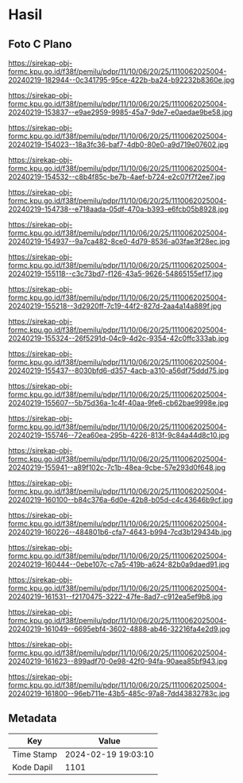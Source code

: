 # Hasil

## Foto C Plano

https://sirekap-obj-formc.kpu.go.id/f38f/pemilu/pdpr/11/10/06/20/25/1110062025004-20240219-182944--0c341795-95ce-422b-ba24-b92232b8360e.jpg

https://sirekap-obj-formc.kpu.go.id/f38f/pemilu/pdpr/11/10/06/20/25/1110062025004-20240219-153837--e9ae2959-9985-45a7-9de7-e0aedae9be58.jpg

https://sirekap-obj-formc.kpu.go.id/f38f/pemilu/pdpr/11/10/06/20/25/1110062025004-20240219-154023--18a3fc36-baf7-4db0-80e0-a9d719e07602.jpg

https://sirekap-obj-formc.kpu.go.id/f38f/pemilu/pdpr/11/10/06/20/25/1110062025004-20240219-154532--c8b4f85c-be7b-4aef-b724-e2c07f7f2ee7.jpg

https://sirekap-obj-formc.kpu.go.id/f38f/pemilu/pdpr/11/10/06/20/25/1110062025004-20240219-154738--e718aada-05df-470a-b393-e6fcb05b8928.jpg

https://sirekap-obj-formc.kpu.go.id/f38f/pemilu/pdpr/11/10/06/20/25/1110062025004-20240219-154937--9a7ca482-8ce0-4d79-8536-a03fae3f28ec.jpg

https://sirekap-obj-formc.kpu.go.id/f38f/pemilu/pdpr/11/10/06/20/25/1110062025004-20240219-155118--c3c73bd7-f126-43a5-9626-54865155ef17.jpg

https://sirekap-obj-formc.kpu.go.id/f38f/pemilu/pdpr/11/10/06/20/25/1110062025004-20240219-155218--3d2920ff-7c19-44f2-827d-2aa4a14a889f.jpg

https://sirekap-obj-formc.kpu.go.id/f38f/pemilu/pdpr/11/10/06/20/25/1110062025004-20240219-155324--26f5291d-04c9-4d2c-9354-42c0ffc333ab.jpg

https://sirekap-obj-formc.kpu.go.id/f38f/pemilu/pdpr/11/10/06/20/25/1110062025004-20240219-155437--8030bfd6-d357-4acb-a310-a56df75ddd75.jpg

https://sirekap-obj-formc.kpu.go.id/f38f/pemilu/pdpr/11/10/06/20/25/1110062025004-20240219-155607--5b75d36a-1c4f-40aa-9fe6-cb62bae9998e.jpg

https://sirekap-obj-formc.kpu.go.id/f38f/pemilu/pdpr/11/10/06/20/25/1110062025004-20240219-155746--72ea60ea-295b-4226-813f-9c84a44d8c10.jpg

https://sirekap-obj-formc.kpu.go.id/f38f/pemilu/pdpr/11/10/06/20/25/1110062025004-20240219-155941--a89f102c-7c1b-48ea-9cbe-57e293d0f648.jpg

https://sirekap-obj-formc.kpu.go.id/f38f/pemilu/pdpr/11/10/06/20/25/1110062025004-20240219-160100--b84c376a-6d0e-42b8-b05d-c4c43646b9cf.jpg

https://sirekap-obj-formc.kpu.go.id/f38f/pemilu/pdpr/11/10/06/20/25/1110062025004-20240219-160226--484801b6-cfa7-4643-b994-7cd3b129434b.jpg

https://sirekap-obj-formc.kpu.go.id/f38f/pemilu/pdpr/11/10/06/20/25/1110062025004-20240219-160444--0ebe107c-c7a5-419b-a624-82b0a9daed91.jpg

https://sirekap-obj-formc.kpu.go.id/f38f/pemilu/pdpr/11/10/06/20/25/1110062025004-20240219-161531--f2170475-3222-47fe-8ad7-c912ea5ef9b8.jpg

https://sirekap-obj-formc.kpu.go.id/f38f/pemilu/pdpr/11/10/06/20/25/1110062025004-20240219-161049--6695ebf4-3602-4888-ab46-32216fa4e2d9.jpg

https://sirekap-obj-formc.kpu.go.id/f38f/pemilu/pdpr/11/10/06/20/25/1110062025004-20240219-161623--899adf70-0e98-42f0-94fa-90aea85bf943.jpg

https://sirekap-obj-formc.kpu.go.id/f38f/pemilu/pdpr/11/10/06/20/25/1110062025004-20240219-161800--96eb711e-43b5-485c-97a8-7dd43832783c.jpg


## Metadata

| Key        | Value               |
| ---------- | ------------------- |
| Time Stamp | 2024-02-19 19:03:10 |
| Kode Dapil | 1101                |



